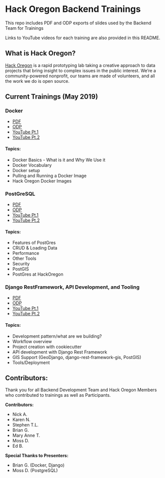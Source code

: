 # Hack Oregon Backend Trainings

This repo includes PDF and ODP exports of slides used by the Backend Team for Trainings

Links to YouTube videos for each training are also provided in this README.

## What is Hack Oregon?

[Hack Oregon](http://www.hackoregon.org/) is a rapid prototyping lab taking a creative approach to
data projects that bring insight to complex issues in the public
interest. We’re a community-powered nonprofit, our teams are made of
volunteers, and all the work we do is open source.

## Current Trainings (May 2019)

### Docker

* [PDF](docker/Docker%20Course%20Slides.pdf)
* [ODP](docker/Docker%20Course%20Slides.odp)
* [YouTube Pt.1](https://www.youtube.com/watch?v=vUhKkOdcD4g&t=1684s)
* [YouTube Pt.2](https://www.youtube.com/watch?v=vt2jk3Am-4s&t=1747s)

#### Topics:

* Docker Basics - What is it and Why We Use it
* Docker Vocabulary
* Docker setup
* Pulling and Running a Docker Image
* Hack Oregon Docker Images

### PostGreSQL

* [PDF](postgres/PostgreSQL%20Course%20Slides.pdf)
* [ODP](postgres/PostgreSQL%20Course%20Slides.odp)
* [YouTube Pt.1](https://youtu.be/di8wUxu8DNc)
* [YouTube Pt.2](https://youtu.be/qMGbBDrrT54)

#### Topics:

* Features of PostGres
* CRUD & Loading Data
* Performance
* Other Tools
* Security
* PostGIS
* PostGres at HackOregon


### Django RestFramework, API Development, and Tooling

* [PDF](django/Django%20Rest%20Framework%2C%20API%20Development%2C%20and%20Tooling.pdf)
* [ODP](django/Django%20Rest%20Framework%2C%20API%20Development%2C%20and%20Tooling.odp)
* [YouTube Pt.1](https://youtu.be/pHC6fPWXi0Q)
* [YouTube Pt.2](https://youtu.be/LLEjilmwz8I)

#### Topics:

* Development pattern/what are we building?
* Workflow overview
* Project creation with cookiecutter
* API development with Django Rest Framework
* GIS Support (GeoDjango, django-rest-framework-gis, PostGIS)
* Tools/Deployment


## Contributors:

Thank you for all Backend Development Team and Hack Oregon Members who contributed to trainings as well as Participants.

**Contributors:**

* Nick A.
* Karen N.
* Stephen T.L.
* Brian G.
* Mary Anne T.
* Moss D.
* Ed B.

**Special Thanks to Presenters:**

* Brian G. (Docker, Django)
* Moss D. (PostgreSQL)
